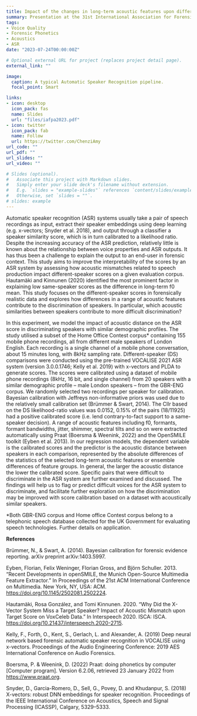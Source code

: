 ```yaml
---
title: Impact of the changes in long-term acoustic features upon different-speaker ASR scores
summary: Presentation at the 31st International Association for Forensic Phonetics and Acoustics conference (IAFPA 2023), Universität Zürich, Switzerland.
tags:
- Voice Quality
- Forensic Phonetics
- Acoustics
- ASR
date: "2023-07-24T00:00:00Z"

# Optional external URL for project (replaces project detail page).
external_link: ""

image:
  caption: A typical Automatic Speaker Recognition pipeline.
  focal_point: Smart

links:
- icon: desktop
  icon_pack: fas
  name: Slides
  url: "files/iafpa2023.pdf"
- icon: twitter
  icon_pack: fab
  name: Follow
  url: https://twitter.com/ChenziAmy
url_code: ""
url_pdf: ""
url_slides: ""
url_video: ""

# Slides (optional).
#   Associate this project with Markdown slides.
#   Simply enter your slide deck's filename without extension.
#   E.g. `slides = "example-slides"` references `content/slides/example-slides.md`.
#   Otherwise, set `slides = ""`.
# slides: example
---
```


Automatic speaker recognition (ASR) systems usually take a pair of speech recordings as input, extract their speaker embeddings using deep learning (e.g. x-vectors; Snyder et al. 2018), and output through a classifier a speaker similarity score, which is in turn calibrated to a likelihood ratio. Despite the increasing accuracy of the ASR prediction, relatively little is known about the relationship between voice properties and ASR outputs. It has thus been a challenge to explain the output to an end-user in forensic context. This study aims to improve the interpretability of the scores by an ASR system by assessing how acoustic mismatches related to speech production impact different-speaker scores on a given evaluation corpus. Hautamäki and Kinnunen (2020) identified the most prominent factor in explaining low same-speaker scores as the difference in long-term f0 mean. This study focuses on the different-speaker scores in forensically realistic data and explores how differences in a range of acoustic features contribute to the discrimination of speakers. In particular, which acoustic similarities between speakers contribute to more difficult discrimination?

In this experiment, we model the impact of acoustic distance on the ASR score in discriminating speakers with similar demographic profiles. The study utilised a subset of the Home Office Contest corpus* containing 155 mobile phone recordings, all from different male speakers of London English. Each recording is a single channel of a mobile phone conversation, about 15 minutes long, with 8kHz sampling rate. Different-speaker (DS) comparisons were conducted using the pre-trained VOCALISE 2021 ASR system (version 3.0.0.1746; Kelly et al. 2019) with x-vectors and PLDA to generate scores. The scores were calibrated using a dataset of mobile phone recordings (8kHz, 16 bit, and single channel) from 20 speakers with a similar demographic profile – male London speakers – from the GBR-ENG corpus. We randomly selected two recordings per speaker for calibration. Bayesian calibration with Jeffreys non-informative priors was used due to the relatively small calibration set (Brümmer & Swart, 2014). The Cllr based on the DS likelihood-ratio values was 0.0152, 0.15% of the pairs (18/11925) had a positive calibrated score (i.e. lend contrary-to-fact support to a same-speaker decision). A range of acoustic features including f0, formants, formant bandwidths, jitter, shimmer, spectral tilts and so on were extracted automatically using Praat (Boersma & Weenink, 2022) and the OpenSMILE toolkit (Eyben et al. 2013). In our regression models, the dependent variable is the calibrated scores and the predictor is the acoustic distance between speakers in each comparison, represented by the absolute differences of the statistics of the selected long-term acoustic features or ensemble differences of feature groups. In general, the larger the acoustic distance the lower the calibrated score. Specific pairs that were difficult to discriminate in the ASR system are further examined and discussed. The findings will help us to flag or predict difficult voices for the ASR system to discriminate, and facilitate further exploration on how the discrimination may be improved with score calibration based on a dataset with acoustically similar speakers.

*Both GBR-ENG corpus and Home office Contest corpus belong to a telephonic speech database collected for the UK Government for evaluating speech technologies. Further details on application.


**References**

Brümmer, N., & Swart, A. (2014). Bayesian calibration for forensic evidence reporting. arXiv preprint arXiv:1403.5997.

Eyben, Florian, Felix Weninger, Florian Gross, and Björn Schuller. 2013. “Recent Developments in openSMILE, the Munich Open-Source Multimedia Feature Extractor.” In Proceedings of the 21st ACM International Conference on Multimedia. New York, NY, USA: ACM. https://doi.org/10.1145/2502081.2502224.

Hautamäki, Rosa González, and Tomi Kinnunen. 2020. “Why Did the X-Vector System Miss a Target Speaker? Impact of Acoustic Mismatch upon Target Score on VoxCeleb Data.” In Interspeech 2020. ISCA: ISCA. https://doi.org/10.21437/interspeech.2020-2715.

Kelly, F., Forth, O., Kent, S., Gerlach, L. and Alexander, A. (2019) Deep neural network based forensic automatic speaker recognition in VOCALISE using x-vectors. Proceedings of the Audio Engineering Conference: 2019 AES International Conference on Audio Forensics.

Boersma, P. & Weenink, D. (2022) Praat: doing phonetics by computer [Computer program]. Version 6.2.06, retrieved 23 January 2022 from https://www.praat.org.

Snyder, D., Garcia-Romero, D., Sell, G., Povey, D. and Khudanpur, S. (2018) X-vectors: robust DNN embeddings for speaker recognition. Proceedings of the IEEE International Conference on Acoustics, Speech and Signal Processing (ICASSP), Calgary, 5329–5333.
